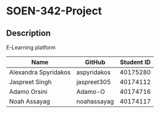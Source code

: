 # SOEN-342-Project

## Description
E-Learning platform

| Name | GitHub | Student ID |
|--------| -----| -----------|
| Alexandra Spyridakos | aspyridakos | 40175280 |
| Jaspreet Singh | jaspreet305 | 40174112 |
| Adamo Orsini  | Adamo-O | 40174716 |
| Noah Assayag  | noahassayag | 40174117 |
